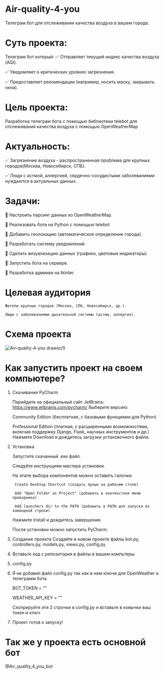  # Air-quality-4-you
Телеграм бот для отслеживания качества воздуха в вашем городе. 
# Суть проекта: 
Телеграм бот который:
 ✅ Отправляет текущий индекс качества воздуха (AQI).
 
 ✅ Уведомляет о критических уровнях загрязнения.
 
 ✅ Предоставляет рекомендации (например, носить маску, закрывать окна).
# Цель проекта:
Разработка телеграм бота с помощью библиотеки telebot для отслеживания качества воздуха с помощью OpenWeatherMap	
# Актуальность:
 ✅ Загрязнение воздуха  - распространенная проблема для крупных городов(Москва, Новосибирск, СПБ).
 
 ✅ Люди с астмой, аллергией, сердечно-сосудистыми заболеваниями нуждаются в актуальных данных.
# Задачи:
🔹 Настроить парсинг данных из OpenWeatherMap.

🔹 Реализовать бота на Python с помощью telebot

🔹 Добавить геолокацию (автоматическое определение города).

🔹 Разработать систему уведомлений.

🔹 Сделать визуализацию данных (графики, цветовые индикаторы).

🔹 Запустить бота на сервере.

🔹 Разработка админки на tkinter.
# Целевая аудитория
    Жители крупных городов (Москва, СПб, Новосибирск, др.).
    
    Люди с заболеваниями дыхательной системы (астма, аллергия).
# Схема проекта
![Air-quality-4-you drawio(1)](https://github.com/user-attachments/assets/37e52eb1-aaf3-432b-9d51-911b37557598)


# Как запустить проект на своем компьютере?
1. Скачивание PyCharm

    Перейдите на официальный сайт JetBrains: https://www.jetbrains.com/pycharm/
   Выберите версию:

    Community Edition (бесплатная, с базовыми функциями для Python)

    Professional Edition (платная, с расширенными возможностями, включая поддержку Django, Flask, научных инструментов и др.)
   Нажмите Download и дождитесь загрузки установочного файла.
2. Установка

    Запустите скачанный .exe файл.

    Следуйте инструкциям мастера установки.

    На этапе выбора компонентов можно оставить галочки:

        Create Desktop Shortcut (создать ярлык на рабочем столе)

        Add "Open Folder as Project" (добавить в контекстное меню проводника)

        Add launchers dir to the PATH (добавить в PATH для запуска из командной строки)

    Нажмите Install и дождитесь завершения.

    После установки можно запустить PyCharm.
3. Создание проекта
   Создайте в новом проекте файлы bot.py, controllers.py, models.py, views.py, config.py
4. Вставьте код с репозитория в файлы в вашем компьтеры
5. config.py
6. 
   Я не добавил файл config.py так как в нем ключи для OpenWeather и телеграмм бота
   
   BOT_TOKEN = ""
   
   WEATHER_API_KEY = ""
   
   Скоприруйте эти 2 строчки в config.py и вставьте в ковычки ваш токен и ключ

8. Проект готов к запуску!
# Так же у проекта есть основной бот
@Air_quality_4_you_bot
